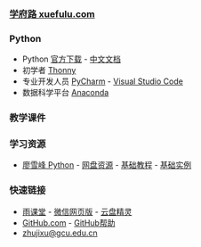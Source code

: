 ### **[学府路 xuefulu.com](http://xuefulu.com/)**

### **Python**
+ Python [官方下载](https://www.python.org/downloads/) - [中文文档](https://docs.python.org/zh-cn/3/)
+ 初学者 [Thonny](https://thonny.org/)
+ 专业开发人员 [PyCharm](http://www.jetbrains.com/pycharm/download/) - [Visual Studio Code](https://code.visualstudio.com/)
+ 数据科学平台 [Anaconda](https://www.anaconda.com/distribution/)

### **教学课件**
### **学习资源**
+ [廖雪峰 Python](https://www.liaoxuefeng.com/wiki/1016959663602400) - [网盘资源](https://www.yunpanjingling.com/search/Python) - [基础教程](https://www.runoob.com/python3/python3-tutorial.html) - [基础实例](https://www.runoob.com/python3/python3-examples.html)

### **快速链接**
+ [雨课堂](https://www.yuketang.cn/web) - [微信网页版](https://wx.qq.com/) - [云盘精灵](https://www.yunpanjingling.com/)
+ [GitHub.com](https://github.com/login) - [GitHub帮助](https://help.github.com/cn)
+ <zhujixu@gcu.edu.cn>
